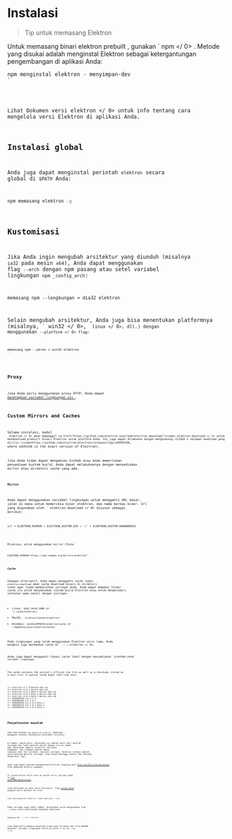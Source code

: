 # Instalasi

> Tip untuk memasang Elektron

Untuk memasang binari elektron prebuilt , gunakan ` npm </ 0> . Metode yang disukai adalah menginstal Elektron sebagai ketergantungan pengembangan di aplikasi Anda:</p>

<pre><code class="sh">npm menginstal elektron - menyimpan-dev
`</pre> 

Lihat  Dokumen versi elektron </ 0> untuk info tentang cara mengelola versi Elektron di aplikasi Anda.</p> 

## Instalasi global

Anda juga dapat menginstal perintah ` elektron ` secara global di `$PATH` Anda:

```sh
npm memasang elektron -g
```

## Kustomisasi

Jika Anda ingin mengubah arsitektur yang diunduh (misalnya ` ia32 ` pada mesin ` x64 `), Anda dapat menggunakan flag ` --arch ` dengan npm pasang atau setel variabel lingkungan ` npm _config_arch `:

```shell
memasang npm --lengkungan = dia32 elektron
```

Selain mengubah arsitektur, Anda juga bisa menentukan platformnya (misalnya, ` win32 </ 0>, <code> linux </ 0>, dll.) dengan menggunakan <code>--platform </ 0> flag:</p>

<pre><code class="shell">memasang npm --peron = win32 elektron
`</pre> 

## Proxy

Jika Anda perlu menggunakan proxy HTTP, Anda dapat [ menetapkan variabel lingkungan ini ](https://github.com/request/request/tree/f0c4ec061141051988d1216c24936ad2e7d5c45d#controlling-proxy-behaviour-using-environment-variables).

## Custom Mirrors and Caches

Selama instalasi, modul ` elektron </ 0> akan memanggil <a href="https://github.com/electron-userland/electron-download"><code> elektron-download </ 1> untuk mendownload prebuilt
binari Elektron untuk platform Anda. Ini juga dapat dilakukan dengan menghubungi GitHub's
halaman download yang dirilis (<code>https://github.com/electron/electron/releases/tag/v$VERSION`, where `$VERSION` is the exact version of Electron).

Jika Anda tidak dapat mengakses GitHub atau Anda memerlukan penyediaan kustom build, Anda dapat melakukannya dengan menyediakan mirror atau direktori cache yang ada.

#### Mirror

Anda dapat menggunakan variabel lingkungan untuk mengganti URL dasar, jalan di mana untuk memeriksa biner elektron, dan nama berkas biner. Url yang digunakan oleh ` elektron-download </ 0>
disusun sebagai berikut:</p>

<pre><code class="txt">url = ELEKTRON_MIRROR + ELECTRON_KUSTOM_DIR + '/' + ELEKTRON_KUSTOM_NAMABERKAS
`</pre> 

Misalnya, untuk menggunakan mirror China:

```txt
ELEKTRON_MIRROR="https://npm.taobao.org/mirrors/elektron/"
```

#### Cache

Sebagai alternatif, Anda dapat mengganti cache lokal. `elektron-download` akan cache download binari di direktori lokal agar tidak memberatkan jaringan Anda. Anda dapat memakai folder cache itu untuk menyediakan custom build Electron atau untuk menghindari sentuhan sama sekali dengan jaringan.

* Linux: `$XDG_CACHE_HOME` or `~/.cache/elektron/`
* MacOS: `~/Library/Caches/elektron/`
* Windows: `$LOCALAPPDATA/elektron/Cache` or `~/AppData/Local/elektron/Cache/`

Pada lingkungan yang telah menggunakan Elektron versi lama, Anda mungkin juga menemukan cache di ` ~ /.elektron </ 0>.</p>

<p>Anda juga dapat mengganti lokasi cache lokal dengan menyediakan <code> ELEKTRON_CACHE </ 0>
variabel lingkungan.</p>

<p>The cache contains the version's official zip file as well as a checksum, stored as
a text file. A typical cache might look like this:</p>

<pre><code class="sh">├── electron-v1.7.9-darwin-x64.zip
├── electron-v1.8.1-darwin-x64.zip
├── electron-v1.8.2-beta.1-darwin-x64.zip
├── electron-v1.8.2-beta.2-darwin-x64.zip
├── electron-v1.8.2-beta.3-darwin-x64.zip
├── SHASUMS256.txt-1.7.9
├── SHASUMS256.txt-1.8.1
├── SHASUMS256.txt-1.8.2-beta.1
├── SHASUMS256.txt-1.8.2-beta.2
├── SHASUMS256.txt-1.8.2-beta.3
`</pre> 

## Penyelesaian masalah

Saat menjalankan `npm menginstal elektron`, beberapa pengguna sesekali menemuinya kesalahan instalasi.

Di hampir semua kasus, kesalahan ini adalah hasil dari masalah jaringan dan tidak masalah aktual dengan `electron` paket npm. Kesalahan seperti `ELIFECYCLE`, `EAI_AGAIN`, `ECONNRESET`, dan `ETIMEDOUT` adalah semua indikasi dari hal tersebut. masalah jaringan. Resolusi terbaik adalah untuk mencoba beralih jaringan, atau hanya menunggu sedikit dan mencoba menginstal lagi.

Anda juga dapat mencoba mendownload Electron langsung dari [Electron/Electron/pelepasan](https://github.com/electron/electron/releases) Jika memasang melalui `npm`gagal.

If installation fails with an `EACCESS` error you may need to [fix your npm permissions](https://docs.npmjs.com/getting-started/fixing-npm-permissions).

Jika kesalahan di atas terus berlanjut, flag [unsafe-perm](https://docs.npmjs.com/misc/config#unsafe-perm) mungkin perlu disetel ke true:

```sh
sudo npm menginstal elektron--tidak aman-perm = true
```

Pada jaringan yang lebih lambat, disarankan untuk menggunakan flag `--verbose` untuk menunjukkan kemajuan download:

```sh
memasang npm --verbose electron
```

Jika Anda perlu memaksa download ulang aset tersebut dan file SHASUM menyetel variabel lingkungan  force_no_cache </ 0> ke <code> true </ 0> .</p>